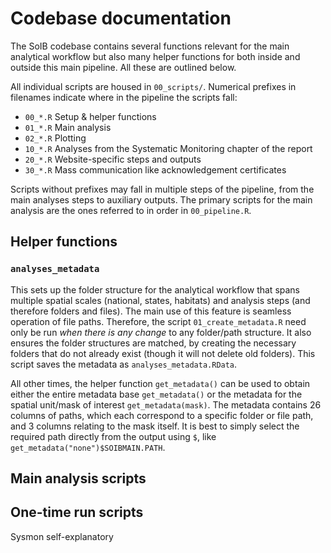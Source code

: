 # Codebase documentation


The SoIB codebase contains several functions relevant for the main
analytical workflow but also many helper functions for both inside and
outside this main pipeline. All these are outlined below.

All individual scripts are housed in `00_scripts/`. Numerical prefixes
in filenames indicate where in the pipeline the scripts fall:

-   `00_*.R` Setup & helper functions
-   `01_*.R` Main analysis
-   `02_*.R` Plotting
-   `10_*.R` Analyses from the Systematic Monitoring chapter of the
    report
-   `20_*.R` Website-specific steps and outputs
-   `30_*.R` Mass communication like acknowledgement certificates

Scripts without prefixes may fall in multiple steps of the pipeline,
from the main analyses steps to auxiliary outputs. The primary scripts
for the main analysis are the ones referred to in order in
`00_pipeline.R`.

## Helper functions

### `analyses_metadata`

This sets up the folder structure for the analytical workflow that spans
multiple spatial scales (national, states, habitats) and analysis steps
(and therefore folders and files). The main use of this feature is
seamless operation of file paths. Therefore, the script
`01_create_metadata.R` need only be run *when there is any change* to
any folder/path structure. It also ensures the folder structures are
matched, by creating the necessary folders that do not already exist
(though it will not delete old folders). This script saves the metadata
as `analyses_metadata.RData`.

All other times, the helper function `get_metadata()` can be used to
obtain either the entire metadata base `get_metadata()` or the metadata
for the spatial unit/mask of interest `get_metadata(mask)`. The metadata
contains 26 columns of paths, which each correspond to a specific folder
or file path, and 3 columns relating to the mask itself. It is best to
simply select the required path directly from the output using `$`, like
`get_metadata("none")$SOIBMAIN.PATH`.

## Main analysis scripts

## One-time run scripts

Sysmon self-explanatory

